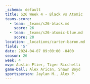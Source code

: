 ```yaml
---
_schema: default
title: S26 Week 4 - Black vs Atomic
teams-score:
  - team: _teams/s26-black.md
    score: 26
  - team: _teams/s26-atomic-blue.md
    score: 20
location: _locations/carter-baron.md
field: '5'
date: 2024-04-07 09:00:00 -0400
season: 26
week: 4
mvp: Austin Plier, Tiger Ricchetti
game-ball: Alex Arican, Shawn Boyd
sportsperson: Jaylan M., Alex P.
---
```

